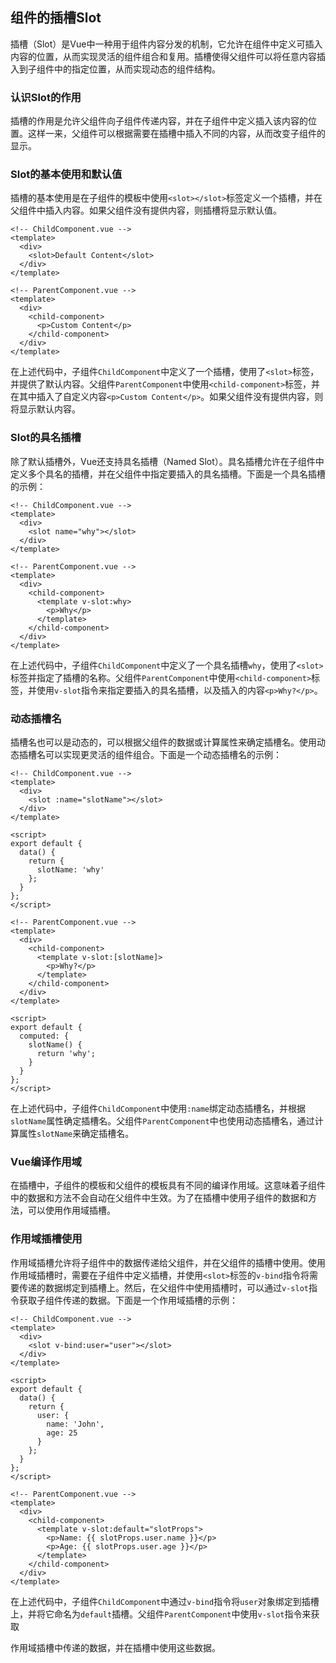## 组件的插槽Slot

插槽（Slot）是Vue中一种用于组件内容分发的机制，它允许在组件中定义可插入内容的位置，从而实现灵活的组件组合和复用。插槽使得父组件可以将任意内容插入到子组件中的指定位置，从而实现动态的组件结构。

### 认识Slot的作用

插槽的作用是允许父组件向子组件传递内容，并在子组件中定义插入该内容的位置。这样一来，父组件可以根据需要在插槽中插入不同的内容，从而改变子组件的显示。

### Slot的基本使用和默认值

插槽的基本使用是在子组件的模板中使用`<slot></slot>`标签定义一个插槽，并在父组件中插入内容。如果父组件没有提供内容，则插槽将显示默认值。

```vue
<!-- ChildComponent.vue -->
<template>
  <div>
    <slot>Default Content</slot>
  </div>
</template>
```

```vue
<!-- ParentComponent.vue -->
<template>
  <div>
    <child-component>
      <p>Custom Content</p>
    </child-component>
  </div>
</template>
```

在上述代码中，子组件`ChildComponent`中定义了一个插槽，使用了`<slot>`标签，并提供了默认内容。父组件`ParentComponent`中使用`<child-component>`标签，并在其中插入了自定义内容`<p>Custom Content</p>`。如果父组件没有提供内容，则将显示默认内容。

### Slot的具名插槽

除了默认插槽外，Vue还支持具名插槽（Named Slot）。具名插槽允许在子组件中定义多个具名的插槽，并在父组件中指定要插入的具名插槽。下面是一个具名插槽的示例：

```vue
<!-- ChildComponent.vue -->
<template>
  <div>
    <slot name="why"></slot>
  </div>
</template>
```

```vue
<!-- ParentComponent.vue -->
<template>
  <div>
    <child-component>
      <template v-slot:why>
        <p>Why</p>
      </template>
    </child-component>
  </div>
</template>
```

在上述代码中，子组件`ChildComponent`中定义了一个具名插槽`why`，使用了`<slot>`标签并指定了插槽的名称。父组件`ParentComponent`中使用`<child-component>`标签，并使用`v-slot`指令来指定要插入的具名插槽，以及插入的内容`<p>Why?</p>`。

### 动态插槽名

插槽名也可以是动态的，可以根据父组件的数据或计算属性来确定插槽名。使用动态插槽名可以实现更灵活的组件组合。下面是一个动态插槽名的示例：

```vue
<!-- ChildComponent.vue -->
<template>
  <div>
    <slot :name="slotName"></slot>
  </div>
</template>

<script>
export default {
  data() {
    return {
      slotName: 'why'
    };
  }
};
</script>
```

```vue
<!-- ParentComponent.vue -->
<template>
  <div>
    <child-component>
      <template v-slot:[slotName]>
        <p>Why?</p>
      </template>
    </child-component>
  </div>
</template>

<script>
export default {
  computed: {
    slotName() {
      return 'why';
    }
  }
};
</script>
```

在上述代码中，子组件`ChildComponent`中使用`:name`绑定动态插槽名，并根据`slotName`属性确定插槽名。父组件`ParentComponent`中也使用动态插槽名，通过计算属性`slotName`来确定插槽名。

### Vue编译作用域

在插槽中，子组件的模板和父组件的模板具有不同的编译作用域。这意味着子组件中的数据和方法不会自动在父组件中生效。为了在插槽中使用子组件的数据和方法，可以使用作用域插槽。

### 作用域插槽使用

作用域插槽允许将子组件中的数据传递给父组件，并在父组件的插槽中使用。使用作用域插槽时，需要在子组件中定义插槽，并使用`<slot>`标签的`v-bind`指令将需要传递的数据绑定到插槽上。然后，在父组件中使用插槽时，可以通过`v-slot`指令获取子组件传递的数据。下面是一个作用域插槽的示例：

```vue
<!-- ChildComponent.vue -->
<template>
  <div>
    <slot v-bind:user="user"></slot>
  </div>
</template>

<script>
export default {
  data() {
    return {
      user: {
        name: 'John',
        age: 25
      }
    };
  }
};
</script>
```

```vue
<!-- ParentComponent.vue -->
<template>
  <div>
    <child-component>
      <template v-slot:default="slotProps">
        <p>Name: {{ slotProps.user.name }}</p>
        <p>Age: {{ slotProps.user.age }}</p>
      </template>
    </child-component>
  </div>
</template>
```

在上述代码中，子组件`ChildComponent`中通过`v-bind`指令将`user`对象绑定到插槽上，并将它命名为`default`插槽。父组件`ParentComponent`中使用`v-slot`指令来获取

作用域插槽中传递的数据，并在插槽中使用这些数据。
